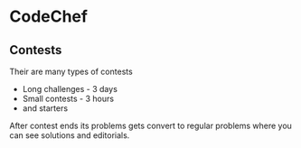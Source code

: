 # CodeChef

## Contests

Their are many types of contests

- Long challenges - 3 days
- Small contests - 3 hours
- and starters

After contest ends its problems gets convert to regular problems where
you can see solutions and editorials.
